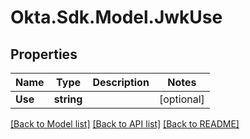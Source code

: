 # Okta.Sdk.Model.JwkUse

## Properties

Name | Type | Description | Notes
------------ | ------------- | ------------- | -------------
**Use** | **string** |  | [optional] 

[[Back to Model list]](../README.md#documentation-for-models) [[Back to API list]](../README.md#documentation-for-api-endpoints) [[Back to README]](../README.md)

